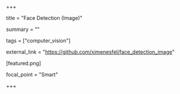 +++

title = "Face Detection (Image)"


summary = ""

tags = ["computer_vision"]


external_link = "https://github.com/ximenesfel/face_detection_image"


[featured.png]


focal_point = "Smart" 

+++